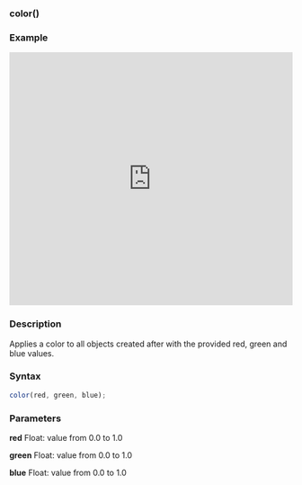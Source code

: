 ### color()

### Example

<iframe width="100%" height="450px" src="https://shader-park.appspot.com/sculpture/-Lgym7_BlrojhkWDlC51?example=true&embed=true" frameborder="0"></iframe>

### Description
Applies a color to all objects created after with the provided red, green and blue values.

### Syntax
```js
color(red, green, blue);
```

### Parameters
**red** Float: value from 0.0 to 1.0

**green** Float: value from 0.0 to 1.0

**blue** Float: value from 0.0 to 1.0